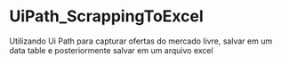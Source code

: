 # UiPath_ScrappingToExcel
Utilizando Ui Path para capturar ofertas do mercado livre, salvar em um data table e posteriormente salvar em um arquivo excel
